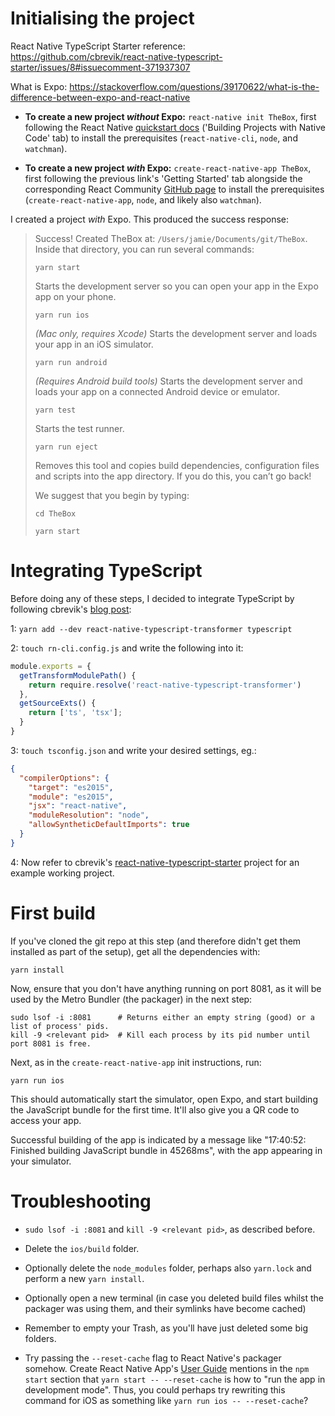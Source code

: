 # Initialising the project

React Native TypeScript Starter reference: https://github.com/cbrevik/react-native-typescript-starter/issues/8#issuecomment-371937307

What is Expo: https://stackoverflow.com/questions/39170622/what-is-the-difference-between-expo-and-react-native

* **To create a new project *without* Expo:** `react-native init TheBox`, first following the React Native [quickstart docs](http://facebook.github.io/react-native/docs/getting-started.html) ('Building Projects with Native Code' tab) to install the prerequisites (`react-native-cli`, `node`, and `watchman`).

* **To create a new project *with* Expo:** `create-react-native-app TheBox`, first following the previous link's 'Getting Started' tab alongside the corresponding React Community [GitHub page](https://github.com/react-community/create-react-native-app) to install the prerequisites (`create-react-native-app`, `node`, and likely also `watchman`).

I created a project *with* Expo. This produced the success response:

> Success! Created TheBox at: `/Users/jamie/Documents/git/TheBox`.
> Inside that directory, you can run several commands:
> 
>  `yarn start`
>
>  Starts the development server so you can open your app in the Expo app on your phone.
> 
>  `yarn run ios`
>
>  *(Mac only, requires Xcode)*
>  Starts the development server and loads your app in an iOS simulator.
> 
>  `yarn run android`
>
>  *(Requires Android build tools)*
>  Starts the development server and loads your app on a connected Android device or emulator.
> 
>   `yarn test`
>
>  Starts the test runner.
> 
>  `yarn run eject`
>
>  Removes this tool and copies build dependencies, configuration files and scripts into the app directory. If you do this, you can’t go back!
> 
> We suggest that you begin by typing:
> 
> `cd TheBox`
>
> `yarn start`

# Integrating TypeScript

Before doing any of these steps, I decided to integrate TypeScript by following cbrevik's [blog post](http://blog.novanet.no/easy-typescript-with-react-native/):

1: `yarn add --dev react-native-typescript-transformer typescript`

2: `touch rn-cli.config.js` and write the following into it:

```TypeScript
module.exports = {  
  getTransformModulePath() {
    return require.resolve('react-native-typescript-transformer')
  },
  getSourceExts() {
    return ['ts', 'tsx'];
  }
}
```

3: `touch tsconfig.json` and write your desired settings, eg.:

```JSON
{
  "compilerOptions": {
    "target": "es2015",
    "module": "es2015",
    "jsx": "react-native",
    "moduleResolution": "node",
    "allowSyntheticDefaultImports": true
  }
}
```

4: Now refer to cbrevik's [react-native-typescript-starter](https://github.com/cbrevik/react-native-typescript-starter) project for an example working project.

# First build

If you've cloned the git repo at this step (and therefore didn't get them installed as part of the setup), get all the dependencies with:

```yarn install```

Now, ensure that you don't have anything running on port 8081, as it will be used by the Metro Bundler (the packager) in the next step:

```
sudo lsof -i :8081      # Returns either an empty string (good) or a list of process' pids.
kill -9 <relevant pid>  # Kill each process by its pid number until port 8081 is free.
```

Next, as in the `create-react-native-app` init instructions, run:

```yarn run ios```

This should automatically start the simulator, open Expo, and start building the JavaScript bundle for the first time. It'll also give you a QR code to access your app.

Successful building of the app is indicated by a message like "17:40:52: Finished building JavaScript bundle in 45268ms", with the app appearing in your simulator.

# Troubleshooting

* `sudo lsof -i :8081` and `kill -9 <relevant pid>`, as described before.

* Delete the `ios/build` folder.

* Optionally delete the `node_modules` folder, perhaps also `yarn.lock` and perform a new `yarn install`.

* Optionally open a new terminal (in case you deleted build files whilst the packager was using them, and their symlinks have become cached)

* Remember to empty your Trash, as you'll have just deleted some big folders.

* Try passing the `--reset-cache` flag to React Native's packager somehow. Create React Native App's [User Guide](https://github.com/react-community/create-react-native-app/blob/master/react-native-scripts/template/README.md#npm-start) mentions in the `npm start` section that `yarn start -- --reset-cache` is how to "run the app in development mode". Thus, you could perhaps try rewriting this command for iOS as something like `yarn run ios -- --reset-cache`?